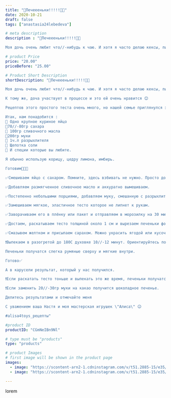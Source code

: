 ```yaml
---
title: "🥠Печеееньки!!!!!🥠🥠"
date: 2020-10-21
draft: false
tags: ["anastasia24lebedeva"]

# meta description
description : "🥠Печеееньки!!!!!🥠🥠

Моя дочь очень любит что//-нибудь к чаю. И хотя я часто делаю кексы, пирожки и пирожные //- Алиса отдаёт предпочтение обычным песочным печен"

# product Price
price: "20.00"
priceBefore: "25.00"

# Product Short Description
shortDescription: "🥠Печеееньки!!!!!🥠🥠

Моя дочь очень любит что//-нибудь к чаю. И хотя я часто делаю кексы, пирожки и пирожные //- Алиса отдаёт предпочтение обычным песочным печенькам. И чем больше их в тарелке, тем она довольнее.

К тому же, доча участвует в процессе и это ей очень нравится 😊

Рецептов этого простого теста очень много, но нашей семье приглянулся этот👇

Итак, нам понадобится :
🥚 Одно крупное куриное яйцо
🧂70//-80гр сахара
🧈 100гр сливочного масла
🥠200гр муки
🥄 1ч.л разрыхлителя
🥄 Щепотка соли
🧉 И специи которые вы любите.

Я обычно использую корицу, цедру лимона, имбирь.

Готовим👩🏼‍🍳

✅Смешиваем яйцо с сахаром. Помните, здесь взбивать не нужно. Просто до растворения сахара. 

✅Добавляем размягченное сливочное масло и аккуратно вымешиваем. 

✅Постепенно небольшими порциями, добавляем муку, смешанную с разрыхлителем и солью. 

✅Замешиваем мягкое, эластичное тесто которое не липнет к рукам.

✅Заворачиваем его в плёнку или пакет и отправляем в морозилку на 30 минут.

✅Достаем, раскатываем тесто толщиной около 1 см и вырезаем печеньки формочками.

✅Смазывем желтком и присыпаем сарахом. Можно украсить ягодой или кусочком фрукта по желанию.

❗Выпекаем в разогретой до 180С духовке 10//-12 минут. Ориентируйтесь по своей духовке.

Печеньки получатся слегка румяные сверху и мягкие внутри.

Готово✅

А в карусели результат, который у нас получился.

❗Если раскатать тесто тоньше и выпекать это же время, печеньки получатся как коржики. Тоже вкусно 😋

❗Если заменить 20//-30гр муки на какао получится шоколадное печенье. 

Делитесь результатами и отмечайте меня

С уважением ваша Настя и моя мастерская игрушек \"Алиса\" 😉

#alisa4toys_рецепты"

#product ID
productID: "CGmNeIBn9Nl"

# type must be "products"
type: "products"

# product Images
# first image will be shown in the product page
images:
  - image: "https://scontent-arn2-1.cdninstagram.com/v/t51.2885-15/e35/122196394_1144490722615696_1393113354998221388_n.jpg?_nc_ht=scontent-arn2-1.cdninstagram.com&_nc_cat=104&_nc_ohc=KW1xCBhJd4MAX-75N6Q&se=7&tp=1&oh=751ce1e292cc781430c6137f1e6b6218&oe=605BF94E&ig_cache_key=MjQyNDY4NDY5MTUxNTYxODU5Mw%3D%3D.2"
  - image: "https://scontent-arn2-1.cdninstagram.com/v/t51.2885-15/e35/121966269_353463002539789_4033638077743928138_n.jpg?_nc_ht=scontent-arn2-1.cdninstagram.com&_nc_cat=101&_nc_ohc=3QjCHgeJRP4AX_pTc1W&se=7&tp=1&oh=7f6338ea54d06487b90d5c7c1f6bfa56&oe=605DAE2F&ig_cache_key=MjQyNDY4NDY5MTQ5ODg3NjcxMg%3D%3D.2"

---
```

lorem
